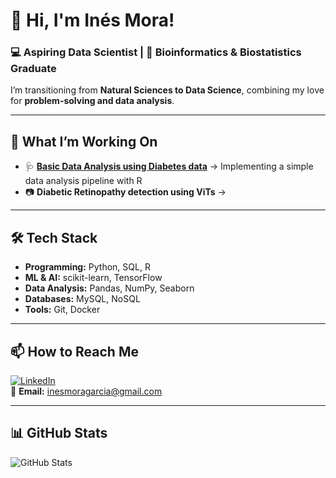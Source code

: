 # 👋 Hi, I'm Inés Mora!  
### 💻 Aspiring Data Scientist | 🔬 Bioinformatics & Biostatistics Graduate 

I’m transitioning from **Natural Sciences to Data Science**, combining my love for **problem-solving and data analysis**.  

---

## 🚀 **What I’m Working On**
- 🩺 **[Basic Data Analysis using Diabetes data]([https://github.com/inesmora29/basic-data-analysis.git])** → Implementing a simple data analysis pipeline with R
- 📷 **Diabetic Retinopathy detection using ViTs** → 

---

## 🛠 **Tech Stack**
- **Programming:** Python, SQL, R  
- **ML & AI:** scikit-learn, TensorFlow
- **Data Analysis:** Pandas, NumPy, Seaborn  
- **Databases:** MySQL, NoSQL 
- **Tools:** Git, Docker

---

## 📫 **How to Reach Me**
[![LinkedIn](https://img.shields.io/badge/LinkedIn-blue?style=flat&logo=linkedin)](https://www.linkedin.com/in/ines-mora)  
📧 **Email:** inesmoragarcia@gmail.com  

---

## 📊 **GitHub Stats**
![GitHub Stats](https://github-readme-stats.vercel.app/api?username=inesmora29&show_icons=true&theme=tokyonight)  



